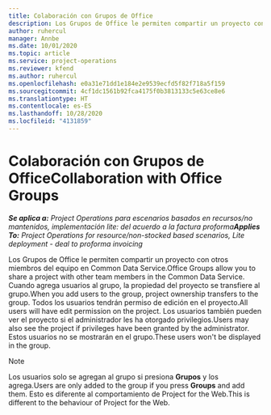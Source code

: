 ```yaml
---
title: Colaboración con Grupos de Office
description: Los Grupos de Office le permiten compartir un proyecto con otros miembros del equipo en Common Data Service.
author: ruhercul
manager: Annbe
ms.date: 10/01/2020
ms.topic: article
ms.service: project-operations
ms.reviewer: kfend
ms.author: ruhercul
ms.openlocfilehash: e0a31e71dd1e184e2e9539ecfd5f82f718a5f159
ms.sourcegitcommit: 4cf1dc1561b92fca4175f0b3813133c5e63ce8e6
ms.translationtype: HT
ms.contentlocale: es-ES
ms.lasthandoff: 10/28/2020
ms.locfileid: "4131859"
---
```

# <a name="collaboration-with-office-groups"></a><span data-ttu-id="0605a-103">Colaboración con Grupos de Office</span><span class="sxs-lookup"><span data-stu-id="0605a-103">Collaboration with Office Groups</span></span>

<span data-ttu-id="0605a-104">_**Se aplica a:** Project Operations para escenarios basados en recursos/no mantenidos, implementación lite: del acuerdo a la factura proforma_</span><span class="sxs-lookup"><span data-stu-id="0605a-104">_**Applies To:** Project Operations for resource/non-stocked based scenarios, Lite deployment - deal to proforma invoicing_</span></span>

<span data-ttu-id="0605a-105">Los Grupos de Office le permiten compartir un proyecto con otros miembros del equipo en Common Data Service.</span><span class="sxs-lookup"><span data-stu-id="0605a-105">Office Groups allow you to share a project with other team members in the Common Data Service.</span></span> <span data-ttu-id="0605a-106">Cuando agrega usuarios al grupo, la propiedad del proyecto se transfiere al grupo.</span><span class="sxs-lookup"><span data-stu-id="0605a-106">When you add users to the group, project ownership transfers to the group.</span></span> <span data-ttu-id="0605a-107">Todos los usuarios tendrán permiso de edición en el proyecto.</span><span class="sxs-lookup"><span data-stu-id="0605a-107">All users will have edit permission on the project.</span></span> <span data-ttu-id="0605a-108">Los usuarios también pueden ver el proyecto si el administrador les ha otorgado privilegios.</span><span class="sxs-lookup"><span data-stu-id="0605a-108">Users may also see the project if privileges have been granted by the administrator.</span></span> <span data-ttu-id="0605a-109">Estos usuarios no se mostrarán en el grupo.</span><span class="sxs-lookup"><span data-stu-id="0605a-109">These users won't be displayed in the group.</span></span>

> [!NOTE] 
> <span data-ttu-id="0605a-110">Los usuarios solo se agregan al grupo si presiona **Grupos** y los agrega.</span><span class="sxs-lookup"><span data-stu-id="0605a-110">Users are only added to the group if you press **Groups** and add them.</span></span> <span data-ttu-id="0605a-111">Esto es diferente al comportamiento de Project for the Web.</span><span class="sxs-lookup"><span data-stu-id="0605a-111">This is different to the behaviour of Project for the Web.</span></span> 

